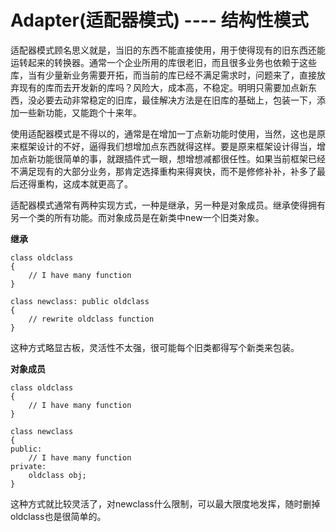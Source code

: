 # Adapter(适配器模式)    ---- 结构性模式

适配器模式顾名思义就是，当旧的东西不能直接使用，用于使得现有的旧东西还能运转起来的转换器。通常一个企业所用的库很老旧，而且很多业务也依赖于这些库，当有少量新业务需要开拓，而当前的库已经不满足需求时，问题来了，直接放弃现有的库而去开发新的库吗？风险大，成本高，不稳定。明明只需要加点新东西，没必要去动非常稳定的旧库，最佳解决方法是在旧库的基础上，包装一下，添加一些新功能，又能跑个十来年。

使用适配器模式是不得以的，通常是在增加一丁点新功能时使用，当然，这也是原来框架设计的不好，逼得我们想增加点东西就得这样。要是原来框架设计得当，增加点新功能很简单的事，就跟插件式一眼，想增想减都很任性。如果当前框架已经不满足现有的大部分业务，那肯定选择重构来得爽快，而不是修修补补，补多了最后还得重构，这成本就更高了。


适配器模式通常有两种实现方式，一种是继承，另一种是对象成员。继承使得拥有另一个类的所有功能。而对象成员是在新类中new一个旧类对象。



**继承**

```
class oldclass
{
    // I have many function
}

class newclass: public oldclass
{
    // rewrite oldclass function
}
```

这种方式略显古板，灵活性不太强，很可能每个旧类都得写个新类来包装。


**对象成员**

```
class oldclass
{
    // I have many function
}

class newclass
{
public:
    // I have many function
private:
    oldclass obj;
}
```

这种方式就比较灵活了，对newclass什么限制，可以最大限度地发挥，随时删掉oldclass也是很简单的。

